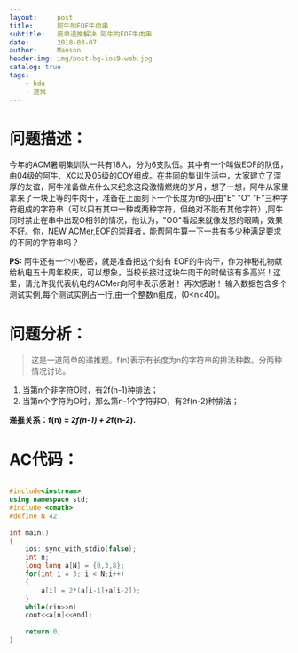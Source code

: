 ```yaml
---
layout:     post
title:      阿牛的EOF牛肉串
subtitle:   简单递推解决 阿牛的EOF牛肉串
date:       2018-03-07
author:     Manson
header-img: img/post-bg-ios9-web.jpg
catalog: true
tags:
    - hdu
    - 递推
---
```

# 问题描述：
今年的ACM暑期集训队一共有18人，分为6支队伍。其中有一个叫做EOF的队伍，由04级的阿牛、XC以及05级的COY组成。在共同的集训生活中，大家建立了深厚的友谊，阿牛准备做点什么来纪念这段激情燃烧的岁月，想了一想，阿牛从家里拿来了一块上等的牛肉干，准备在上面刻下一个长度为n的只由"E" "O" "F"三种字符组成的字符串（可以只有其中一种或两种字符，但绝对不能有其他字符）,阿牛同时禁止在串中出现O相邻的情况，他认为，"OO"看起来就像发怒的眼睛，效果不好。你，NEW ACMer,EOF的崇拜者，能帮阿牛算一下一共有多少种满足要求的不同的字符串吗？

**PS:** 阿牛还有一个小秘密，就是准备把这个刻有 EOF的牛肉干，作为神秘礼物献给杭电五十周年校庆，可以想象，当校长接过这块牛肉干的时候该有多高兴！这里，请允许我代表杭电的ACMer向阿牛表示感谢！
再次感谢！
输入数据包含多个测试实例,每个测试实例占一行,由一个整数n组成，(0<n<40)。
# 问题分析：
>这是一道简单的递推题。f(n)表示有长度为n的字符串的排法种数。分两种情况讨论。

 1. 当第n个非字符O时，有2f(n-1)种排法；
 2. 当第n个字符为O时，那么第n-1个字符非O，有2f(n-2)种排法；

**递推关系：f(n) = 2*f(n-1) + 2*f(n-2).**
# AC代码：

```c++

#include<iostream>
using namespace std;
#include <cmath>
#define N 42
 
int main()
{
	ios::sync_with_stdio(false);
	int n;
	long long a[N] = {0,3,8};
	for(int i = 3; i < N;i++)
	{
		a[i] = 2*(a[i-1]+a[i-2]);
	}
	while(cin>>n)
	cout<<a[n]<<endl;
	
	return 0;
}

```
	
